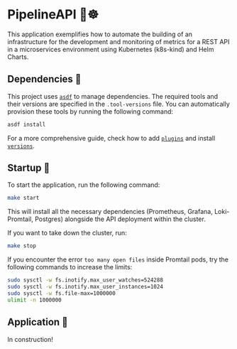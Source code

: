 # PipelineAPI 🐳☸️

This application exemplifies how to automate the building of an infrastructure for the development and monitoring of metrics for a REST API in a microservices environment using Kubernetes (k8s-kind) and Helm Charts.

## Dependencies 🔨

This project uses [`asdf`](https://asdf-vm.com/guide/getting-started.html) to manage dependencies. The required tools and their versions are specified in the `.tool-versions` file. You can automatically provision these tools by running the following command:

```bash
asdf install
```

For a more comprehensive guide, check how to add [`plugins`](https://asdf-vm.com/manage/plugins.html) and install [`versions`](https://asdf-vm.com/manage/versions.html).

## Startup 🚀

To start the application, run the following command:

```bash
make start
```

This will install all the necessary dependencies (Prometheus, Grafana, Loki-Promtail, Postgres) alongside the API deployment within the cluster. 

If you want to take down the cluster, run:

```bash
make stop
```

If you encounter the error `too many open files` inside Promtail pods, try the following commands to increase the limits:

```bash
sudo sysctl -w fs.inotify.max_user_watches=524288
sudo sysctl -w fs.inotify.max_user_instances=1024
sudo sysctl -w fs.file-max=1000000
ulimit -n 1000000
```

## Application 👾

In construction!
